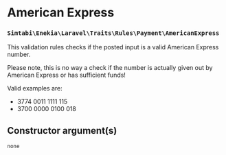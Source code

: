 # American Express
### `Simtabi\Enekia\Laravel\Traits\Rules\Payment\AmericanExpress`

This validation rules checks if the posted input is a valid American Express number.

Please note, this is no way a check if the number is actually given out by American Express or has sufficient funds!

Valid examples are:

- 3774 0011 1111 115
- 3700 0000 0100 018

## Constructor argument(s)

```php
none
```